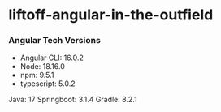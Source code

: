 # liftoff-angular-in-the-outfield


### Angular Tech Versions
- Angular CLI: 16.0.2
- Node: 18.16.0
- npm: 9.5.1
- typescript: 5.0.2

Java: 17 
Springboot: 3.1.4
Gradle: 8.2.1

